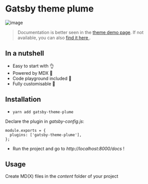 # Gatsby theme plume

![image](https://user-images.githubusercontent.com/8942633/61910428-f3812c80-af34-11e9-9c9f-bc6e6696d451.png)

> Documentation is better seen in the [theme demo page](https://amazing-keller-25527f.netlify.com/). If not available, you can also [find it here ](/demo/content/home.md).

## In a nutshell

- Easy to start with :ok_hand:
- Powered by MDX :muscle:
- Code playground included :gift:
- Fully customisable :pencil:

## Installation

- `yarn add gatsby-theme-plume`

Declare the plugin in _gatsby-config.js_:

```
module.exports = {
  plugins: ['gatsby-theme-plume'],
};
```

- Run the project and go to _http://localhost:8000/docs_ !

## Usage

Create MD(X) files in the _content_ folder of your project
